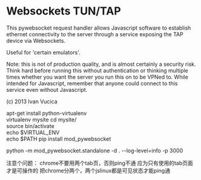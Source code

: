 Websockets TUN/TAP
==================

This pywebsocket request handler allows Javascript software to establish
ethernet connectivity to the server through a service exposing the TAP
device via Websockets.

Useful for 'certain emulators'.

Note: this is not of production quality, and is almost certainly a
security risk. Think hard before running this without authentication or
thinking multiple times whether you want the server you run this on to be
VPNed to. While intended for Javascript, remember that anyone could connect
to this service even without Javascript.

(c) 2013 Ivan Vucica

apt-get  install python-virtualenv  
virtualenv mysite 
cd mysite/  
source bin/activate  
echo $VIRTUAL_ENV  
echo $PATH
pip install mod_pywebsocket 

python -m mod_pywebsocket.standalone -d . --log-level=info -p 3000

注意个问题：
chrome不要用两个tab页，否则ping不通
应为只有使用的tab页面才是可操作的
把chrome分两个，两个jslinux都是可见状态才能ping通
